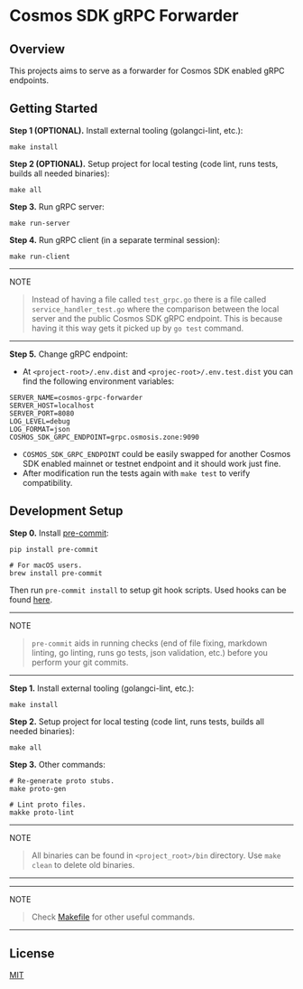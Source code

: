 # Cosmos SDK gRPC Forwarder

## Overview

This projects aims to serve as a forwarder for Cosmos SDK enabled gRPC endpoints.

## Getting Started

**Step 1 (OPTIONAL).** Install external tooling (golangci-lint, etc.):

```shell script
make install
```

**Step 2 (OPTIONAL).** Setup project for local testing (code lint, runs tests, builds all needed binaries):

```shell script
make all
```

**Step 3.** Run gRPC server:

```shell script
make run-server
```

**Step 4.** Run gRPC client (in a separate terminal session):

```shell script
make run-client
```

______________________________________________________________________

NOTE

> Instead of having a file called `test_grpc.go` there is a file called
> `service_handler_test.go` where the comparison between the local server
> and the public Cosmos SDK gRPC endpoint. This is because having it this
> way gets it picked up by `go test` command.

______________________________________________________________________

**Step 5.** Change gRPC endpoint:

- At `<project-root>/.env.dist` and `<projec-root>/.env.test.dist` you can find the following environment variables:

```shell script
SERVER_NAME=cosmos-grpc-forwarder
SERVER_HOST=localhost
SERVER_PORT=8080
LOG_LEVEL=debug
LOG_FORMAT=json
COSMOS_SDK_GRPC_ENDPOINT=grpc.osmosis.zone:9090
```

- `COSMOS_SDK_GRPC_ENDPOINT` could be easily swapped for another Cosmos SDK enabled mainnet or testnet endpoint and
  it should work just fine.
- After modification run the tests again with `make test` to verify compatibility.

## Development Setup

**Step 0.** Install [pre-commit](https://pre-commit.com/):

```shell
pip install pre-commit

# For macOS users.
brew install pre-commit
```

Then run `pre-commit install` to setup git hook scripts.
Used hooks can be found [here](.pre-commit-config.yaml).

______________________________________________________________________

NOTE

> `pre-commit` aids in running checks (end of file fixing,
> markdown linting, go linting, runs go tests, json validation, etc.)
> before you perform your git commits.

______________________________________________________________________

**Step 1.** Install external tooling (golangci-lint, etc.):

```shell script
make install
```

**Step 2.** Setup project for local testing (code lint, runs tests, builds all needed binaries):

```shell script
make all
```

**Step 3.** Other commands:

```shell script
# Re-generate proto stubs.
make proto-gen

# Lint proto files.
makke proto-lint
```

______________________________________________________________________

NOTE

> All binaries can be found in `<project_root>/bin` directory.
> Use `make clean` to delete old binaries.

______________________________________________________________________

______________________________________________________________________

NOTE

> Check [Makefile](Makefile) for other useful commands.

______________________________________________________________________

## License

[MIT](LICENSE)
